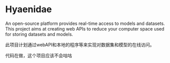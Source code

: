 # Hyaenidae
An open-source platform provides real-time access to models and datasets.
This project aims at creating web APIs to reduce your computer space used for storing datasets and models.

此项目计划通过webAPI和本地的程序等来实现对数据集和模型的在线访问。

代码在做，这个项目应该不会咕咕
